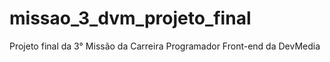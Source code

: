 # missao_3_dvm_projeto_final
Projeto final da 3° Missão da Carreira Programador Front-end da DevMedia
